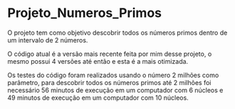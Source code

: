 # Projeto_Numeros_Primos
O projeto tem como objetivo descobrir todos os números primos dentro de um intervalo de 2 números.

O código atual é a versão mais recente feita por mim desse projeto, o mesmo possui 4 versões até então e esta é a mais otimizada.

Os testes do código foram realizados usando o número 2 milhões como parâmetro, para descobrir todos os números primos até 2 milhões foi necessário 56 minutos de execução em um computador com 6 núcleos e 49 minutos de execução em um computador com 10 núcleos.
